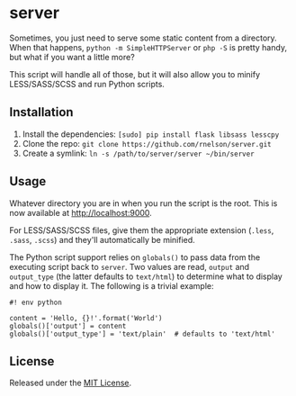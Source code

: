 # server
Sometimes, you just need to serve some static content from a directory. When that happens, `python -m SimpleHTTPServer` or `php -S` is pretty handy, but what if you want a little more?

This script will handle all of those, but it will also allow you to minify LESS/SASS/SCSS and run Python scripts.

## Installation

1. Install the dependencies: `[sudo] pip install flask libsass lesscpy`
2. Clone the repo: `git clone https://github.com/rnelson/server.git`
3. Create a symlink: `ln -s /path/to/server/server ~/bin/server`

## Usage

Whatever directory you are in when you run the script is the root. This is now available at [http://localhost:9000](http://localhost:9000).

For LESS/SASS/SCSS files, give them the appropriate extension (`.less`, `.sass`, `.scss`) and they'll automatically be minified.

The Python script support relies on `globals()` to pass data from the executing script back to `server`. Two values are read, `output` and `output_type` (the latter defaults to `text/html`) to determine what to display and how to display it. The following is a trivial example:

```
#! env python

content = 'Hello, {}!'.format('World')
globals()['output'] = content
globals()['output_type'] = 'text/plain'  # defaults to 'text/html'

```

## License

Released under the [MIT License](http://rnelson.mit-license.org).
